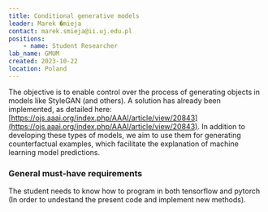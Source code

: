 ```yaml
---
title: Conditional generative models
leader: Marek �mieja
contact: marek.smieja@ii.uj.edu.pl
positions:
    - name: Student Researcher
lab_name: GMUM
created: 2023-10-22
location: Poland
---
```


The objective is to enable control over the process of generating objects in models like StyleGAN (and others). A solution has already been implemented, as detailed here: [https://ojs.aaai.org/index.php/AAAI/article/view/20843](https://ojs.aaai.org/index.php/AAAI/article/view/20843). In addition to developing these types of models, we aim to use them for generating counterfactual examples, which facilitate the explanation of machine learning model predictions.

### General must-have requirements

The student needs to know how to program in both tensorflow and pytorch (In order to undestand the present code and implement new methods).

